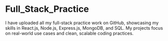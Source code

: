 # Full_Stack_Practice
I have uploaded all my full-stack practice work on GitHub, showcasing my skills in React.js, Node.js, Express.js, MongoDB, and SQL. My projects focus on real-world use cases and clean, scalable coding practices.
